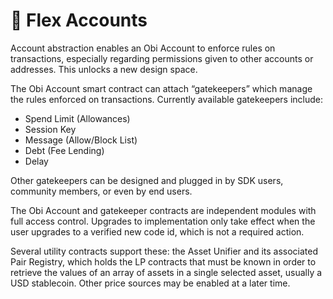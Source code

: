 # 💪 Flex Accounts

Account abstraction enables an Obi Account to enforce rules on transactions, especially regarding permissions given to other accounts or addresses. This unlocks a new design space.

The Obi Account smart contract can attach “gatekeepers” which manage the rules enforced on transactions. Currently available gatekeepers include:

* Spend Limit (Allowances)
* Session Key
* Message (Allow/Block List)
* Debt (Fee Lending)
* Delay

Other gatekeepers can be designed and plugged in by SDK users, community members, or even by end users.

The Obi Account and gatekeeper contracts are independent modules with full access control. Upgrades to implementation only take effect when the user upgrades to a verified new code id, which is not a required action.

Several utility contracts support these: the Asset Unifier and its associated Pair Registry, which holds the LP contracts that must be known in order to retrieve the values of an array of assets in a single selected asset, usually a USD stablecoin. Other price sources may be enabled at a later time.
